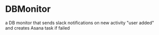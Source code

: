 # DBMonitor
a DB monitor that sends slack notifications on new activity "user added" and creates Asana task if failed

